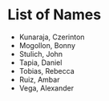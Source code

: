 
# List of Names
* Kunaraja, Czerinton
* Mogollon, Bonny
* Stulich, John
* Tapia, Daniel
* Tobias, Rebecca
* Ruiz, Ambar
* Vega, Alexander
